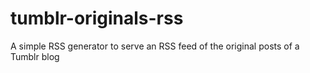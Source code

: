 # tumblr-originals-rss
A simple RSS generator to serve an RSS feed of the original posts of a Tumblr blog
